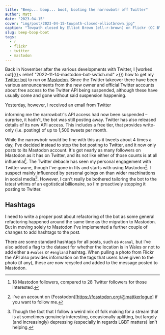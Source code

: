 ```yaml
---
title: "Beep... boop... boot, booting the narrowbotr off Twitter"
author: Matt
date: "2023-04-15"
cover: "img/post/2023-04-15-towpath-closed-elliotbrown.jpg"
caption: "Towpath closed by Elliot Brown (ell-r-brown) on Flickr (CC BY-SA-2.0)"
slug: beep-boop-boot
tags:
  - r
  - flickr
  - twitter
  - mastodon
---
```


Back in November after the various developments with Twitter, I
[worked out]({{< relref "2022-11-14-mastodon-bot-swtich.md" >}})
how to get my [Twitter bot](http://twitter.com/narrowbotR) to run on
[Mastodon](http://botsin.space/@narrowbotr). Since the Twitter takeover there
have been various announcements from the new owner and official Twitter
accounts about free access to the Twitter API being suspended, although these
have usually come and gone without said suspension happening.

<!--more--> Yesterday, however, I received an email from Twitter
informing me the narrowbotr's API access had now been suspended &ndash;
surprise, it hadn't, the bot was still posting away. Twitter has also released
details of its new API access. This includes a free tier, that provides
write-only (i.e. posting) of up to 1,500 tweets per month.

While the narrowbotr would be fine with this as it tweets about 4 times a day,
I've decided instead to stop the bot posting to Twitter, and it now only posts
to its Mastodon account. It's got nearly as many followers on Mastodon as it
has on Twitter, and its not like either of those counts is at all
influential[^1]. The Twitter debacle has seen my personal engagement with
Twitter wane, though I've gone in fits and starts with using Mastodon[^2].
I suspect mainly influenced by personal goings on than wider machinations in
social media[^3]. However, I can't really be bothered tailoring the bot to the
latest whims of an egotistical billionaire, so I'm proactively stopping it
posting to Twitter.

## Hashtags

I need to write a proper post about refactoring of the bot as some general
refactoring happened around the same time as the migration to Mastodon. But
in moving solely to Mastodon I've implemented a further couple of changes to
add hashtags to the post.

There are some standard hashtags for all posts, such as `#canal`, but I've also
added a flag to the dataset for whether the location is in Wales or not to add
either a `#wales` or `#england` hashtag. When pulling a photo from Flickr the
API also provides information on the tags that users have given to the photo
(if any), these are now recycled and added to the message posted to Mastodon.

[^1]: 18 Mastodon followers, compared to 28 Twitter followers for those
interested.

[^2]: I've an account on (Fosstodon)[https://fosstodon.org/@mattkerlogue] if
you want to follow me.

[^3]: Though the fact that I follow a weird mix of folk making for a stream
that is at sometimes genuinely interesting, occasionally uplifting, but
largely (and increasingly) depressing (especially in regards LGBT matters)
isn't helping.
